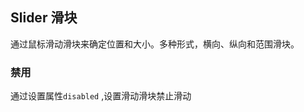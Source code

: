 <div class="demo-header">
<p class="overviewicon">
  <span class="wapi-business-slider"/>
</p>

## Slider 滑块

<mobile-uxlink widget-name="Slider"></mobile-uxlink>

通过鼠标滑动滑块来确定位置和大小。多种形式，横向、纵向和范围滑块。
</div>

### 禁用

通过设置属性`disabled` ,设置滑动滑块禁止滑动

<mobile-view link="slider/dynamic-disable"></mobile-view>

<br>
